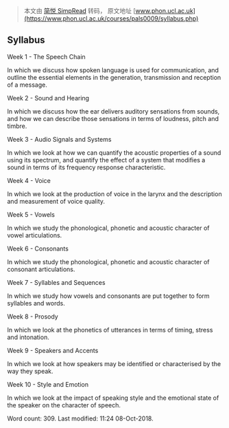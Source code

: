 > 本文由 [简悦 SimpRead](http://ksria.com/simpread/) 转码， 原文地址 [www.phon.ucl.ac.uk](https://www.phon.ucl.ac.uk/courses/pals0009/syllabus.php)

Syllabus
--------

Week 1 - The Speech Chain

In which we discuss how spoken language is used for communication, and outline the essential elements in the generation, transmission and reception of a message.

Week 2 - Sound and Hearing

In which we discuss how the ear delivers auditory sensations from sounds, and how we can describe those sensations in terms of loudness, pitch and timbre.

Week 3 - Audio Signals and Systems

In which we look at how we can quantify the acoustic properties of a sound using its spectrum, and quantify the effect of a system that modifies a sound in terms of its frequency response characteristic.

Week 4 - Voice

In which we look at the production of voice in the larynx and the description and measurement of voice quality.

Week 5 - Vowels

In which we study the phonological, phonetic and acoustic character of vowel articulations.

Week 6 - Consonants

In which we study the phonological, phonetic and acoustic character of consonant articulations.

Week 7 - Syllables and Sequences

In which we study how vowels and consonants are put together to form syllables and words.

Week 8 - Prosody

In which we look at the phonetics of utterances in terms of timing, stress and intonation.

Week 9 - Speakers and Accents

In which we look at how speakers may be identified or characterised by the way they speak.

Week 10 - Style and Emotion

In which we look at the impact of speaking style and the emotional state of the speaker on the character of speech.

Word count: 309. Last modified: 11:24 08-Oct-2018.
